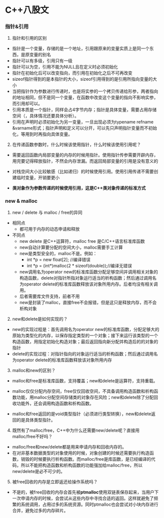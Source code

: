 # C++八股文
### 指针&引用
1. 指针和引用的区别
- 指针是一个变量，存储的是一个地址，引用跟原来的变量实质上是同一个东西，是原变量的别名
- 指针可以有多级，引用只有一级
- 指针可以为空，引用不能为NULL且在定义时必须初始化
- 指针在初始化后可以改变指向，而引用在初始化之后不可再改变
- sizeof指针得到的是本指针的大小，sizeof引用得到的是引用所指向变量的大小
- 当把指针作为参数进行传递时，也是将实参的一个拷贝传递给形参，两者指向的地址相同，但不是同一个变量，在函数中改变这个变量的指向不影响实参，而引用却可以。
- 引用本质是一个指针，同样会占4字节内存；指针是具体变量，需要占用存储空间（，具体情况还要具体分析）。
- 引用在声明时必须初始化为另一变量，一旦出现必须为typename refname &varname形式；指针声明和定义可以分开，可以先只声明指针变量而不初始化，等用到时再指向具体变量。

2. 在传递函数参数时，什么时候该使用指针，什么时候该使用引用呢？
- 需要返回函数内局部变量的内存的时候用指针。使用指针传参需要开辟内存，用完要记得释放指针，不然会内存泄漏。而返回局部变量的引用是没有意义的

- 对栈空间大小比较敏感（比如递归）的时候使用引用。使用引用传递不需要创建临时变量，开销要更小

- **类对象作为参数传递的时候使用引用，这是C++类对象传递的标准方式**

### new & malloc
1. new / delete 与 malloc / free的异同
- 相同点
	- 都可用于内存的动态申请和释放
- 不同点
	- new delete 是C++运算符，malloc free 是C/C++语言标准库函数
	- new自动计算要分配的空间大小，malloc需要手工计算
	- new是类型安全的，malloc不是。例如：
		- int *p = new float[2]; //编译错误
		- int \*p = (int*)malloc(2 * sizeof(double));//编译无错误
	- new调用名为operator new的标准库函数分配足够空间并调用相关对象的构造函数，delete对指针所指对象运行适当的析构函数；然后通过调用名为operator delete的标准库函数释放该对象所用内存。后者均没有相关调用。
	- 后者需要库文件支持，前者不用
	- new是封装了malloc，直接free不会报错，但是这只是释放内存，而不会析构对象
2. new和delete是如何实现的？
- new的实现过程是：首先调用名为operator new的标准库函数，分配足够大的原始为类型化的内存，以保存指定类型的一个对象；接下来运行该类型的一个构造函数，用指定初始化构造对象；最后返回指向新分配并构造后的的对象的指针
- delete的实现过程：对指针指向的对象运行适当的析构函数；然后通过调用名为operator delete的标准库函数释放该对象所用内存
3. malloc和new的区别？
- malloc和free是标准库函数，支持覆盖；new和delete是运算符，支持重载。

- malloc仅仅分配内存空间，free仅仅回收空间，不具备调用构造函数和析构函数功能，用malloc分配空间存储类的对象存在风险；new和delete除了分配回收功能外，还会调用构造函数和析构函数。

- malloc和free返回的是void类型指针（必须进行类型转换），new和delete返回的是具体类型指针。

4. 既然有了malloc/free，C++中为什么还需要new/delete呢？直接用malloc/free不好吗？
- malloc/free和new/delete都是用来申请内存和回收内存的。
- 在对非基本数据类型的对象使用的时候，对象创建的时候还需要执行构造函数，销毁的时候要执行析构函数。而malloc/free是库函数，是已经编译的代码，所以不能把构造函数和析构函数的功能强加给malloc/free，所以new/delete是必不可少的。
5. 被free回收的内存是立即返还给操作系统吗？
- 不是的，被free回收的内存会首先被**ptmalloc**使用双链表保存起来，当用户下一次申请内存的时候，会尝试从这些内存中寻找合适的返回。这样就避免了频繁的系统调用，占用过多的系统资源。同时ptmalloc也会尝试对小块内存进行合并，避免过多的内存碎片。
